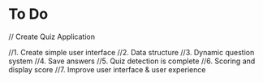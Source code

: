 
# To Do

// Create Quiz Application

//1. Create simple user interface
//2. Data structure
//3. Dynamic question system
//4. Save answers
//5. Quiz detection is complete
//6. Scoring and display score
//7. Improve user interface & user experience
